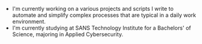
- I'm currently working on a various projects and scripts I write to automate and simplify complex processes that are typical in a daily work environment.
- I'm currently studying at SANS Technology Institute for a Bachelors' of Science, majoring in Applied Cybersecurity.



